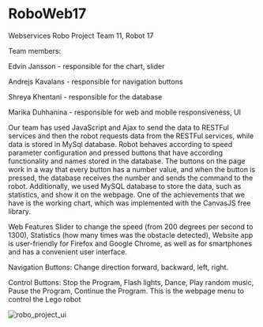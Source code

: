 # RoboWeb17
 
Webservices Robo Project
Team 11, Robot 17

Team members:

Edvin Jansson - responsible for the chart, slider

Andrejs Kavalans - responsible for navigation buttons

Shreya Khentani - responsible for the database

Marika Duhhanina - responsible for web and mobile responsiveness, UI


Our team has used JavaScript and Ajax to send the data to RESTFul services and then the robot requests data from the RESTFul services, while data is stored in MySql database. Robot behaves according to speed parameter configuration and pressed buttons that have according functionality and names stored in the database. The buttons on the page work in a way that every button has a number value, and when the button is pressed, the database receives the number and sends the command to the robot.  Additionally, we used MySQL database to store the data, such as statistics, and show it on the webpage. One of the achievements that we have is the working chart, which was implemented with the CanvasJS free library. 


Web Features
Slider to change the speed (from 200 degrees per second to 1300),
Statistics (how many times was the obstacle detected),
Website app is user-friendly for Firefox and Google Chrome, as well as for smartphones and has a convenient user interface.

Navigation Buttons:
Change direction forward, backward, left, right.

Control Buttons:
Stop the Program,
Flash lights,
Dance,
Play random music,
Pause the Program,
Continue the Program.
This is the webpage menu to control the Lego robot 

![robo_project_ui](https://github.com/karljan456/RoboWeb17/assets/75903246/eda5dc40-ead5-41f2-91b6-4db01a913575)
